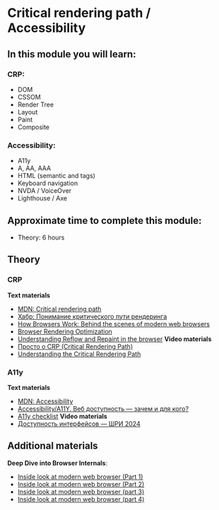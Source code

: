 # Critical rendering path / Accessibility

## In this module you will learn:

### CRP:
- DOM
- CSSOM
- Render Tree
- Layout
- Paint
- Composite

### Accessibility:
- A11y
- A, AA, AAA
- HTML (semantic and tags)
- Keyboard navigation
- NVDA / VoiceOver
- Lighthouse / Axe



## Approximate time to complete this module:
- Theory: 6 hours

## Theory
### CRP
**Text materials**
- [MDN: Critical rendering path](https://developer.mozilla.org/en-US/docs/Web/Performance/Guides/Critical_rendering_path)
- [Хабр: Понимание критического пути рендеринга](https://habr.com/ru/articles/320430/)
- [How Browsers Work: Behind the scenes of modern web browsers](https://web.dev/howbrowserswork/)
- [Browser Rendering Optimization](https://developers.google.com/web/fundamentals/performance/rendering)
- [Understanding Reflow and Repaint in the browser](https://dev.to/gopal1996/understanding-reflow-and-repaint-in-the-browser-1jbg)
**Video materials**
- [Просто о CRP (Critical Rendering Path)](https://www.youtube.com/watch?v=Ff_IZrs4GcY)
- [Understanding the Critical Rendering Path](https://youtu.be/0IsQqJ7pwhw)
### A11y
**Text materials**
- [MDN: Accessibility](https://developer.mozilla.org/en-US/docs/Web/Accessibility)
- [Accessibility/A11Y. Веб доступность — зачем и для кого?](https://habr.com/ru/articles/723930/)
- [A11y checklist](https://www.a11yproject.com/checklist/)
**Video materials**
- [Доступность интерфейсов — ШРИ 2024](https://www.youtube.com/watch?v=UnF5uZZxrzw)



## Additional materials
**Deep Dive into Browser Internals**:
   - [Inside look at modern web browser (Part 1)](https://developer.chrome.com/blog/inside-browser-part1)
   - [Inside look at modern web browser (Part 2)](https://developer.chrome.com/blog/inside-browser-part2)
   - [Inside look at modern web browser (part 3)](https://developer.chrome.com/blog/inside-browser-part3)
   - [Inside look at modern web browser (part 4)](https://developer.chrome.com/blog/inside-browser-part4)